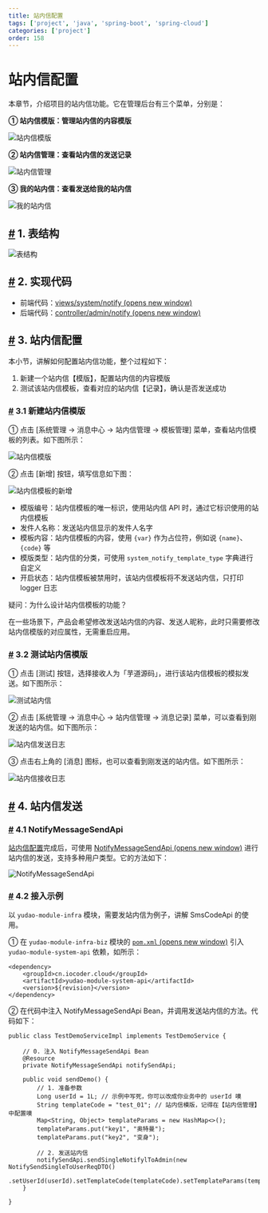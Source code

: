 ```yaml
---
title: 站内信配置
tags: ['project', 'java', 'spring-boot', 'spring-cloud']
categories: ['project']
order: 158
---
```

# 站内信配置

本章节，介绍项目的站内信功能。它在管理后台有三个菜单，分别是：

 **① 站内信模版：管理站内信的内容模版**

 ![站内信模版](https://cloud.iocoder.cn/img/%E7%AB%99%E5%86%85%E4%BF%A1%E9%85%8D%E7%BD%AE/%E6%BC%94%E7%A4%BA-%E7%AB%99%E5%86%85%E4%BF%A1%E6%A8%A1%E7%89%88.png)

 **② 站内信管理：查看站内信的发送记录**

 ![站内信管理](https://cloud.iocoder.cn/img/%E7%AB%99%E5%86%85%E4%BF%A1%E9%85%8D%E7%BD%AE/%E6%BC%94%E7%A4%BA-%E7%AB%99%E5%86%85%E4%BF%A1%E7%AE%A1%E7%90%86.png)

 **③ 我的站内信：查看发送给我的站内信**

 ![我的站内信](https://cloud.iocoder.cn/img/%E7%AB%99%E5%86%85%E4%BF%A1%E9%85%8D%E7%BD%AE/%E6%BC%94%E7%A4%BA-%E6%88%91%E7%9A%84%E7%AB%99%E5%86%85%E4%BF%A1.png)

 ## [#](#_1-表结构) 1. 表结构

 ![表结构](https://cloud.iocoder.cn/img/%E7%AB%99%E5%86%85%E4%BF%A1%E9%85%8D%E7%BD%AE/%E8%A1%A8%E7%BB%93%E6%9E%84.png)

 ## [#](#_2-实现代码) 2. 实现代码

 * 前端代码：[views/system/notify  (opens new window)](https://github.com/yudaocode/yudao-ui-admin-vue2/blob/master/src/views/system/notify/)
* 后端代码：[controller/admin/notify  (opens new window)](https://github.com/YunaiV/yudao-cloud/blob/master/yudao-module-system/yudao-module-system-biz/src/main/java/cn/iocoder/yudao/module/system/controller/admin/notify/)

 ## [#](#_3-站内信配置) 3. 站内信配置

 本小节，讲解如何配置站内信功能，整个过程如下：

 1. 新建一个站内信【模版】，配置站内信的内容模版
2. 测试该站内信模板，查看对应的站内信【记录】，确认是否发送成功

 ### [#](#_3-1-新建站内信模版) 3.1 新建站内信模版

 ① 点击 [系统管理 -> 消息中心 -> 站内信管理 -> 模板管理] 菜单，查看站内信模板的列表。如下图所示：

 ![站内信模版](https://cloud.iocoder.cn/img/%E7%AB%99%E5%86%85%E4%BF%A1%E9%85%8D%E7%BD%AE/%E6%BC%94%E7%A4%BA-%E7%AB%99%E5%86%85%E4%BF%A1%E6%A8%A1%E7%89%88.png)

 ② 点击 [新增] 按钮，填写信息如下图：

 ![站内信模板的新增](https://cloud.iocoder.cn/img/%E7%AB%99%E5%86%85%E4%BF%A1%E9%85%8D%E7%BD%AE/%E7%AB%99%E5%86%85%E4%BF%A1%E9%85%8D%E7%BD%AE-%E6%96%B0%E5%A2%9E%E7%AB%99%E5%86%85%E4%BF%A1%E6%A8%A1%E7%89%88.png)

 * 模版编号：站内信模板的唯一标识，使用站内信 API 时，通过它标识使用的站内信模板
* 发件人名称：发送站内信显示的发件人名字
* 模板内容：站内信模板的内容，使用 `{var}` 作为占位符，例如说 `{name}`、`{code}` 等
* 模版类型：站内信的分类，可使用 `system_notify_template_type` 字典进行自定义
* 开启状态：站内信模板被禁用时，该站内信模板将不发送站内信，只打印 logger 日志

 疑问：为什么设计站内信模板的功能？

 在一些场景下，产品会希望修改发送站内信的内容、发送人昵称，此时只需要修改站内信模版的对应属性，无需重启应用。

 ### [#](#_3-2-测试站内信模版) 3.2 测试站内信模版

 ① 点击 [测试] 按钮，选择接收人为「芋道源码」，进行该站内信模板的模拟发送。如下图所示：

 ![测试站内信](https://cloud.iocoder.cn/img/%E7%AB%99%E5%86%85%E4%BF%A1%E9%85%8D%E7%BD%AE/%E7%AB%99%E5%86%85%E4%BF%A1%E9%85%8D%E7%BD%AE-%E6%B5%8B%E8%AF%95%E7%AB%99%E5%86%85%E4%BF%A1.png)

 ② 点击 [系统管理 -> 消息中心 -> 站内信管理 -> 消息记录] 菜单，可以查看到刚发送的站内信。如下图所示：

 ![站内信发送日志](https://cloud.iocoder.cn/img/%E7%AB%99%E5%86%85%E4%BF%A1%E9%85%8D%E7%BD%AE/%E7%AB%99%E5%86%85%E4%BF%A1%E9%85%8D%E7%BD%AE-%E7%AB%99%E5%86%85%E4%BF%A1%E5%8F%91%E9%80%81%E6%97%A5%E5%BF%97.png)

 ③ 点击右上角的 [消息] 图标，也可以查看到刚发送的站内信。如下图所示：

 ![站内信接收日志](https://cloud.iocoder.cn/img/%E7%AB%99%E5%86%85%E4%BF%A1%E9%85%8D%E7%BD%AE/%E7%AB%99%E5%86%85%E4%BF%A1%E9%85%8D%E7%BD%AE-%E7%AB%99%E5%86%85%E4%BF%A1%E6%8E%A5%E6%94%B6%E6%97%A5%E5%BF%97.png)

 ## [#](#_4-站内信发送) 4. 站内信发送

 ### [#](#_4-1-notifymessagesendapi) 4.1 NotifyMessageSendApi

 [站内信配置](/#_3-站内信配置)完成后，可使用 [NotifyMessageSendApi  (opens new window)](https://github.com/YunaiV/yudao-cloud/blob/master/yudao-module-system/yudao-module-system-api/src/main/java/cn/iocoder/yudao/module/system/api/notify/NotifyMessageSendApi.java) 进行站内信的发送，支持多种用户类型。它的方法如下：

 ![NotifyMessageSendApi](https://cloud.iocoder.cn/img/%E7%AB%99%E5%86%85%E4%BF%A1%E9%85%8D%E7%BD%AE/%E7%AB%99%E5%86%85%E4%BF%A1%E5%8F%91%E9%80%81-NotifyMessageSendApi.png)

 ### [#](#_4-2-接入示例) 4.2 接入示例

 以 `yudao-module-infra` 模块，需要发站内信为例子，讲解 SmsCodeApi 的使用。

 ① 在 `yudao-module-infra-biz` 模块的 [`pom.xml`  (opens new window)](https://github.com/YunaiV/yudao-cloud/blob/master/yudao-module-infra/yudao-module-infra-biz/pom.xml) 引入 `yudao-module-system-api` 依赖，如所示：

 
```
<dependency>
    <groupId>cn.iocoder.cloud</groupId>
    <artifactId>yudao-module-system-api</artifactId>
    <version>${revision}</version>
</dependency>

```
② 在代码中注入 NotifyMessageSendApi Bean，并调用发送站内信的方法。代码如下：

 
```
public class TestDemoServiceImpl implements TestDemoService {

    // 0. 注入 NotifyMessageSendApi Bean
    @Resource
    private NotifyMessageSendApi notifySendApi;

    public void sendDemo() {
        // 1. 准备参数
        Long userId = 1L; // 示例中写死，你可以改成你业务中的 userId 噢
        String templateCode = "test_01"; // 站内信模版，记得在【站内信管理】中配置噢
        Map<String, Object> templateParams = new HashMap<>();
        templateParams.put("key1", "奥特曼");
        templateParams.put("key2", "变身");

        // 2. 发送站内信
        notifySendApi.sendSingleNotifylToAdmin(new NotifySendSingleToUserReqDTO()
                .setUserId(userId).setTemplateCode(templateCode).setTemplateParams(templateParams));
    }
    
}

```
